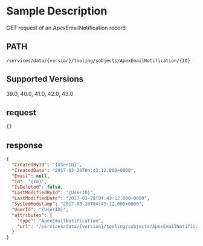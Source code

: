 # Sample Description
GET request of an ApexEmailNotification record

## PATH
```
/services/data/{version}/tooling/sobjects/ApexEmailNotification/{ID}
```
## Supported Versions
39.0, 40.0, 41.0, 42.0, 43.0

## request
 ```json
 {}
```

## response
```json
{
  "CreatedById": "{UserID}",
  "CreatedDate": "2017-03-28T04:43:12.000+0000",
  "Email": null,
  "Id": "{ID}",
  "IsDeleted": false,
  "LastModifiedById": "{UserID}",
  "LastModifiedDate": "2017-03-28T04:43:12.000+0000",
  "SystemModstamp": "2017-03-28T04:43:12.000+0000",
  "UserId": "{UserID}",
  "attributes": {
    "type": "ApexEmailNotification",
    "url": "/services/data/{version}/tooling/sobjects/ApexEmailNotification/{ID}"
  }
}
```
